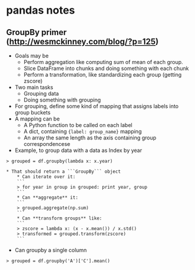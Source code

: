 # pandas notes

## GroupBy primer (http://wesmckinney.com/blog/?p=125)

* Goals may be
    * Perform aggregation like computing sum of mean of each group.
    * Slice DataFrame into chunks and doing something with each chunk
    * Perform a transformation, like standardizing each group (getting zscore)
* Two main tasks
    * Grouping data
    * Doing something with grouping
* For grouping, define some kind of mapping that assigns labels into group buckets
* A mapping can be
    * A Python function to be called on each label
    * A dict, containing ```{label: group_name}``` mapping
    * An array the same length as the axis containing group correspondencese
* Example, to group data with a data as Index by year
```
> grouped = df.groupby(lambda x: x.year)
```
    * That should return a ```GroupBy``` object
        * Can iterate over it:
        ```
        > for year in group in grouped: print year, group
        ```
        * Can **aggregate** it:
        ```
        > grouped.aggregate(np.sum)
        ```
        * Can **transform groups** like:
        ```
        > zscore = lambda x: (x - x.mean()) / x.std()
        > transformed = grouped.transform(zscore)
        ```
* Can groupby a single column
```
> grouped = df.groupby('A')['C'].mean()
```
